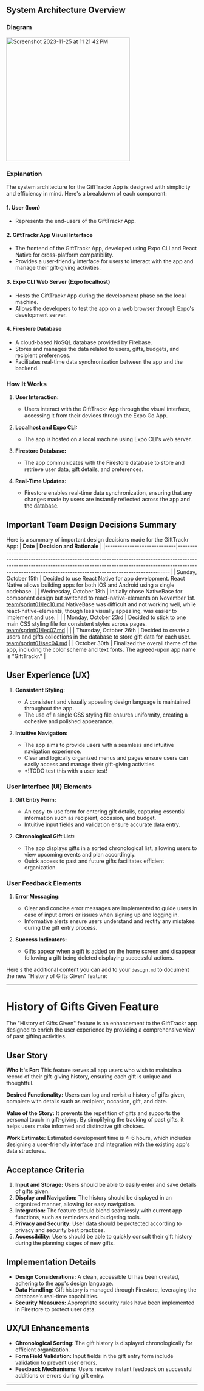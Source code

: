 
## System Architecture Overview

### Diagram
<img width="325" alt="Screenshot 2023-11-25 at 11 21 42 PM" src="https://github.com/ucsb-cs184-f23/pj-react-03/assets/65988599/f6dfed04-fd0e-4256-a2fa-3f0c7296bfac">


### Explanation

The system architecture for the GiftTrackr App is designed with simplicity and efficiency in mind. Here's a breakdown of each component:

#### 1. User (Icon)
   - Represents the end-users of the GiftTrackr App.

#### 2. GiftTrackr App Visual Interface
   - The frontend of the GiftTrackr App, developed using Expo CLI and React Native for cross-platform compatibility.
   - Provides a user-friendly interface for users to interact with the app and manage their gift-giving activities.

#### 3. Expo CLI Web Server (Expo localhost)
   - Hosts the GiftTrackr App during the development phase on the local machine.
   - Allows the developers to test the app on a web browser through Expo's development server.

#### 4. Firestore Database
   - A cloud-based NoSQL database provided by Firebase.
   - Stores and manages the data related to users, gifts, budgets, and recipient preferences.
   - Facilitates real-time data synchronization between the app and the backend.

### How It Works

1. **User Interaction:**
   - Users interact with the GiftTrackr App through the visual interface, accessing it from their devices through the Expo Go App.

2. **Localhost and Expo CLI:**
   - The app is hosted on a local machine using Expo CLI's web server.

3. **Firestore Database:**
   - The app communicates with the Firestore database to store and retrieve user data, gift details, and preferences.

4. **Real-Time Updates:**
   - Firestore enables real-time data synchronization, ensuring that any changes made by users are instantly reflected across the app and the database.

## Important Team Design Decisions Summary

Here is a summary of important design decisions made for the GiftTrackr App:
| **Date**                    | **Decision and Rationale**                                                                                                                                                                                                                                                                          |
|-----------------------------|---------------------------------------------------------------------------------------------------------------------------------------------------------------------------------------------------------------------------------------------------------------------------------------------------------------------|
| Sunday, October 15th        | Decided to use React Native for app development. React Native allows building apps for both iOS and Android using a single codebase.                                                                                                                                                                                                                |
| Wednesday, October 18th     | Initially chose NativeBase for component design but switched to react-native-elements on November 1st. [team/sprint01/lec10.md](https://github.com/ucsb-cs184-f23/pj-react-03/tree/main/team/sprint01/lec10.md) NativeBase was difficult and not working well, while react-native-elements, though less visually appealing, was easier to implement and use.                                   |                                                                                                                          |
| Monday, October 23rd        | Decided to stick to one main CSS styling file for consistent styles across pages.                                                                                     [team/sprint01/lec07.md](https://github.com/ucsb-cs184-f23/pj-react-03/tree/main/team/sprint01/lec07.md)                                                                                 |                                                                                                                          |
| Thursday, October 26th      | Decided to create a users and gifts collections in the database to store gift data for each user. [team/sprint01/sec04.md](https://github.com/ucsb-cs184-f23/pj-react-03/tree/main/team/sprint01/sec04.md)                |
| October 30th                | Finalized the overall theme of the app, including the color scheme and text fonts. The agreed-upon app name is "GiftTrackr."                                                                                                                                                                   |

## User Experience (UX)

1. **Consistent Styling:**
   - A consistent and visually appealing design language is maintained throughout the app.
   - The use of a single CSS styling file ensures uniformity, creating a cohesive and polished appearance.

2. **Intuitive Navigation:**
   - The app aims to provide users with a seamless and intuitive navigation experience.
   - Clear and logically organized menus and pages ensure users can easily access and manage their gift-giving activities.
   - *!TODO test this with a user test!

### User Interface (UI) Elements

1. **Gift Entry Form:**
   - An easy-to-use form for entering gift details, capturing essential information such as recipient, occasion, and budget.
   - Intuitive input fields and validation ensure accurate data entry.

2. **Chronological Gift List:**
   - The app displays gifts in a sorted chronological list, allowing users to view upcoming events and plan accordingly.
   - Quick access to past and future gifts facilitates efficient organization.

### User Feedback Elements

1. **Error Messaging:**
   - Clear and concise error messages are implemented to guide users in case of input errors or issues when signing up and logging in.
   - Informative alerts ensure users understand and rectify any mistakes during the gift entry process.

2. **Success Indicators:**
   - Gifts appear when a gift is added on the home screen and disappear following a gift being deleted displaying successful actions.

Here's the additional content you can add to your `design.md` to document the new "History of Gifts Given" feature:

---

# History of Gifts Given Feature

The "History of Gifts Given" feature is an enhancement to the GiftTrackr app designed to enrich the user experience by providing a comprehensive view of past gifting activities.

## User Story

**Who It's For:** This feature serves all app users who wish to maintain a record of their gift-giving history, ensuring each gift is unique and thoughtful.

**Desired Functionality:** Users can log and revisit a history of gifts given, complete with details such as recipient, occasion, gift, and date.

**Value of the Story:** It prevents the repetition of gifts and supports the personal touch in gift-giving. By simplifying the tracking of past gifts, it helps users make informed and distinctive gift choices.

**Work Estimate:** Estimated development time is 4-6 hours, which includes designing a user-friendly interface and integration with the existing app's data structures.

## Acceptance Criteria

1. **Input and Storage:** Users should be able to easily enter and save details of gifts given.
2. **Display and Navigation:** The history should be displayed in an organized manner, allowing for easy navigation.
3. **Integration:** The feature should blend seamlessly with current app functions, such as reminders and budgeting tools.
4. **Privacy and Security:** User data should be protected according to privacy and security best practices.
5. **Accessibility:** Users should be able to quickly consult their gift history during the planning stages of new gifts.

## Implementation Details

- **Design Considerations:** A clean, accessible UI has been created, adhering to the app's design language.
- **Data Handling:** Gift history is managed through Firestore, leveraging the database's real-time capabilities.
- **Security Measures:** Appropriate security rules have been implemented in Firestore to protect user data.

## UX/UI Enhancements

- **Chronological Sorting:** The gift history is displayed chronologically for efficient organization.
- **Form Field Validation:** Input fields in the gift entry form include validation to prevent user errors.
- **Feedback Mechanisms:** Users receive instant feedback on successful additions or errors during gift entry.

---

